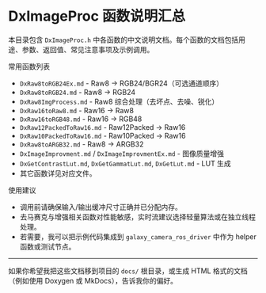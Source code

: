 # DxImageProc 函数说明汇总

本目录包含 `DxImageProc.h` 中各函数的中文说明文档。每个函数的文档包括用途、参数、返回值、常见注意事项及示例调用。

常用函数列表
- `DxRaw8toRGB24Ex.md` - Raw8 -> RGB24/BGR24（可选通道顺序）
- `DxRaw8toRGB24.md` - Raw8 -> RGB24
- `DxRaw8ImgProcess.md` - Raw8 综合处理（去坏点、去噪、锐化）
- `DxRaw16toRaw8.md` - Raw16 -> Raw8
- `DxRaw16toRGB48.md` - Raw16 -> RGB48
- `DxRaw12PackedToRaw16.md` - Raw12Packed -> Raw16
- `DxRaw10PackedToRaw16.md` - Raw10Packed -> Raw16
- `DxRaw8toARGB32.md` - Raw8 -> ARGB32
- `DxImageImprovment.md` / `DxImageImprovmentEx.md` - 图像质量增强
- `DxGetContrastLut.md`, `DxGetGammatLut.md`, `DxGetLut.md` - LUT 生成
- 其它函数详见对应文件。

使用建议
- 调用前请确保输入/输出缓冲尺寸正确并已分配内存。
- 去马赛克与增强相关函数对性能敏感，实时流建议选择轻量算法或在独立线程处理。
- 若需要，我可以把示例代码集成到 `galaxy_camera_ros_driver` 中作为 helper 函数或测试节点。

---

如果你希望我把这些文档移到项目的 `docs/` 根目录，或生成 HTML 格式的文档（例如使用 Doxygen 或 MkDocs），告诉我你的偏好。